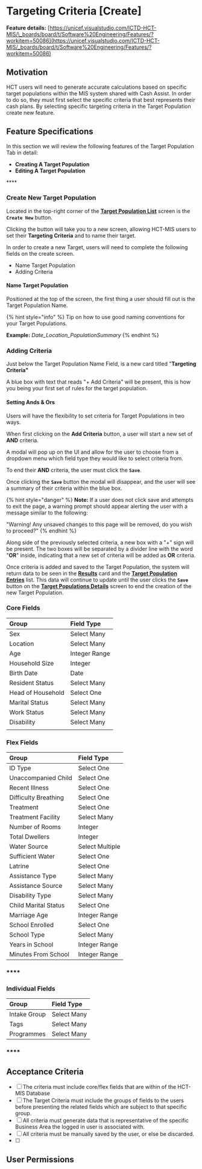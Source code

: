 # Targeting Criteria \[Create\]

**Feature details:** [https://unicef.visualstudio.com/ICTD-HCT-MIS/\_boards/board/t/Software%20Engineering/Features/?workitem=50086](https://unicef.visualstudio.com/ICTD-HCT-MIS/_boards/board/t/Software%20Engineering/Features/?workitem=50086)

## Motivation

HCT users will need to generate accurate calculations based on specific target populations within the MIS system shared with Cash Assist. In order to do so, they must first select the specific criteria that best represents their cash plans. By selecting specific targeting criteria in the Target Population create new feature.

## Feature Specifications

In this section we will review the following features of the Target Population Tab in detail:

* **Creating A Target Population**
* **Editing A Target Population**

\*\*\*\*

### Create New Target Population

Located in the top-right corner of the [**Target Population List**](./) screen is the **`Create New`** button.

Clicking the button will take you to a new screen, allowing HCT-MIS users to set their **Targeting Criteria** and to name their target. 

In order to create a new Target, users will need to complete the following fields on the create screen.

* Name Target Population
* Adding Criteria



#### Name Target  Population

Positioned at the top of the screen, the first thing a user should fill out is the Target Population Name.

{% hint style="info" %}
Tip on how to use good naming conventions for your Target Populations.

**Example:** _Date\_Location\_PopulationSummary_
{% endhint %}



### Adding Criteria

Just below the Target Population Name Field, is a new card titled "**Targeting Criteria"**

A blue box with text that reads "+ Add Criteria" will be present, this is how you being your first set of rules for the target population.

#### 

#### Setting Ands & Ors

Users will have the flexibility to set criteria for Target Populations in two ways. 

When first clicking on the **Add Criteria** button, a user will start a new set of **AND** criteria.

A modal will pop up on the UI and allow for the user to choose from a dropdown menu which field type they would like to select criteria from.

To end their **AND** criteria, the user must click the **`Save`**.

Once clicking the **`Save`** button the modal will disappear, and the user will see a summary of their criteria within the blue box. 

{% hint style="danger" %}
**Note:** If a user does not click save and attempts to exit the page, a warning prompt should appear alerting the user with a message similar to the following: 

"Warning! Any unsaved changes to this page will be removed, do you wish to proceed?"
{% endhint %}

Along side of the previously selected criteria, a new box with a "+" sign will be present. The two boxes will be separated by a divider line with the word "**OR**" inside, indicating that a new set of criteria will be added as **OR** criteria. 

Once criteria is added and saved to the Target Population, the system will return data to be seen in the [**Results**](view-copy-delete.md) card and the [**Target Population Entries**](view-copy-delete.md) list. This data will continue to update until the user clicks the **`Save`** button on the [**Target Populations Details**](view-copy-delete.md) screen to end the creation of the new Target Population.



### 

### Core Fields

| **Group** | Field Type |
| :--- | :--- |
| Sex | Select Many |
| Location | Select Many |
| Age | Integer Range |
| Household Size | Integer |
| Birth Date | Date |
| Resident Status | Select Many |
| Head of Household | Select One |
| Marital Status | Select Many |
| Work Status | Select Many |
| Disability | Select Many |
|  |  |

### **Flex Fields**

| **Group** | Field Type |
| :--- | :--- |
| ID Type | Select One |
| Unaccompanied Child | Select One |
| Recent Illness | Select One |
| Difficulty Breathing | Select One |
| Treatment | Select One |
| Treatment Facility | Select Many |
| Number of Rooms | Integer |
| Total Dwellers | Integer |
| Water Source | Select Multiple |
| Sufficient Water | Select One |
| Latrine | Select One |
| Assistance Type | Select Many |
| Assistance Source | Select Many |
| Disability Type | Select Many |
| Child Marital Status | Select One |
| Marriage Age | Integer Range |
| School Enrolled | Select One |
| School Type | Select Many |
| Years in School | Integer Range |
| Minutes From School | Integer Range |

### \*\*\*\*

### **Individual Fields**

| **Group** | Field Type |
| :--- | :--- |
| Intake Group | Select Many |
| Tags | Select Many |
| Programmes | Select Many |

### \*\*\*\*

## Acceptance Criteria

* [ ] The criteria must include core/flex fields that are within of the HCT-MIS Database
* [ ] The Target Criteria must include the groups of fields to the users before presenting the related fields which are subject to that specific group.
* [ ] All criteria must generate data that is representative of the specific Business Area the logged in user is associated with.
* [ ] All criteria must be manually saved by the user, or else be discarded.
* [ ] 
## User Permissions



